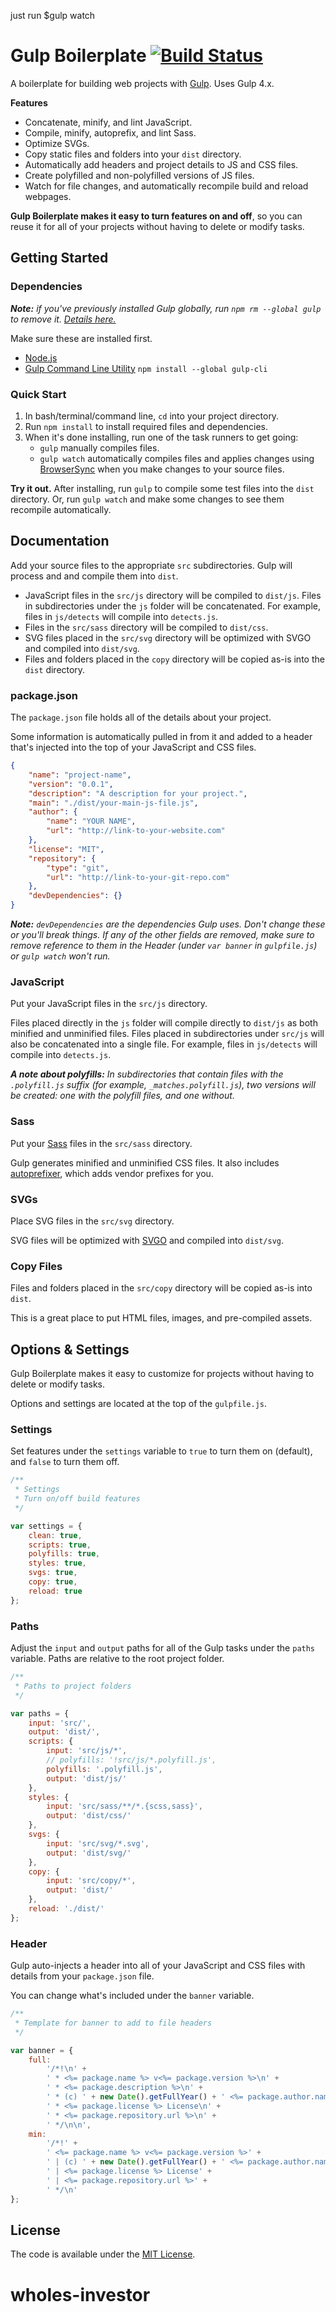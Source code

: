 just run $gulp watch 




# Gulp Boilerplate [![Build Status](https://travis-ci.org/cferdinandi/gulp-boilerplate.svg)](https://travis-ci.org/cferdinandi/gulp-boilerplate)

A boilerplate for building web projects with [Gulp](https://gulpjs.com/). Uses Gulp 4.x.

**Features**

- Concatenate, minify, and lint JavaScript.
- Compile, minify, autoprefix, and lint Sass.
- Optimize SVGs.
- Copy static files and folders into your `dist` directory.
- Automatically add headers and project details to JS and CSS files.
- Create polyfilled and non-polyfilled versions of JS files.
- Watch for file changes, and automatically recompile build and reload webpages.

**Gulp Boilerplate makes it easy to turn features on and off**, so you can reuse it for all of your projects without having to delete or modify tasks.



## Getting Started

### Dependencies

*__Note:__ if you've previously installed Gulp globally, run `npm rm --global gulp` to remove it. [Details here.](https://medium.com/gulpjs/gulp-sips-command-line-interface-e53411d4467)*

Make sure these are installed first.

- [Node.js](http://nodejs.org)
- [Gulp Command Line Utility](http://gulpjs.com) `npm install --global gulp-cli`

### Quick Start

1. In bash/terminal/command line, `cd` into your project directory.
2. Run `npm install` to install required files and dependencies.
3. When it's done installing, run one of the task runners to get going:
	- `gulp` manually compiles files.
	- `gulp watch` automatically compiles files and applies changes using [BrowserSync](https://browsersync.io/) when you make changes to your source files.

**Try it out.** After installing, run `gulp` to compile some test files into the `dist` directory. Or, run `gulp watch` and make some changes to see them recompile automatically.



## Documentation

Add your source files to the appropriate `src` subdirectories. Gulp will process and and compile them into `dist`.

- JavaScript files in the `src/js` directory will be compiled to `dist/js`. Files in subdirectories under the `js` folder will be concatenated. For example, files in `js/detects` will compile into `detects.js`.
- Files in the `src/sass` directory will be compiled to `dist/css`.
- SVG files placed in the `src/svg` directory will be optimized with SVGO and compiled into `dist/svg`.
- Files and folders placed in the `copy` directory will be copied as-is into the `dist` directory.

### package.json

The `package.json` file holds all of the details about your project.

Some information is automatically pulled in from it and added to a header that's injected into the top of your JavaScript and CSS files.

```json
{
	"name": "project-name",
	"version": "0.0.1",
	"description": "A description for your project.",
	"main": "./dist/your-main-js-file.js",
	"author": {
		"name": "YOUR NAME",
		"url": "http://link-to-your-website.com"
	},
	"license": "MIT",
	"repository": {
		"type": "git",
		"url": "http://link-to-your-git-repo.com"
	},
	"devDependencies": {}
}
```

*__Note:__ `devDependencies` are the dependencies Gulp uses. Don't change these or you'll break things. If any of the other fields are removed, make sure to remove reference to them in the Header (under `var banner` in `gulpfile.js`) or `gulp watch` won't run.*

### JavaScript

Put your JavaScript files in the `src/js` directory.

Files placed directly in the `js` folder will compile directly to `dist/js` as both minified and unminified files. Files placed in subdirectories under `src/js` will also be concatenated into a single file. For example, files in `js/detects` will compile into `detects.js`.

*__A note about polyfills:__ In subdirectories that contain files with the `.polyfill.js` suffix (for example, `_matches.polyfill.js`), two versions will be created: one with the polyfill files, and one without.*

### Sass

Put your [Sass](https://sass-lang.com/) files in the `src/sass` directory.

Gulp generates minified and unminified CSS files. It also includes [autoprefixer](https://github.com/postcss/autoprefixer), which adds vendor prefixes for you.

### SVGs

Place SVG files in the `src/svg` directory.

SVG files will be optimized with [SVGO](https://github.com/svg/svgo) and compiled into `dist/svg`.

### Copy Files

Files and folders placed in the `src/copy` directory will be copied as-is into `dist`.

This is a great place to put HTML files, images, and pre-compiled assets.



## Options & Settings

Gulp Boilerplate makes it easy to customize for projects without having to delete or modify tasks.

Options and settings are located at the top of the `gulpfile.js`.

### Settings

Set features under the `settings` variable to `true` to turn them on (default), and `false` to turn them off.

```js
/**
 * Settings
 * Turn on/off build features
 */

var settings = {
	clean: true,
	scripts: true,
	polyfills: true,
	styles: true,
	svgs: true,
	copy: true,
	reload: true
};
```

### Paths

Adjust the `input` and `output` paths for all of the Gulp tasks under the `paths` variable. Paths are relative to the root project folder.

```js
/**
 * Paths to project folders
 */

var paths = {
	input: 'src/',
	output: 'dist/',
	scripts: {
		input: 'src/js/*',
		// polyfills: '!src/js/*.polyfill.js',
		polyfills: '.polyfill.js',
		output: 'dist/js/'
	},
	styles: {
		input: 'src/sass/**/*.{scss,sass}',
		output: 'dist/css/'
	},
	svgs: {
		input: 'src/svg/*.svg',
		output: 'dist/svg/'
	},
	copy: {
		input: 'src/copy/*',
		output: 'dist/'
	},
	reload: './dist/'
};
```

### Header

Gulp auto-injects a header into all of your JavaScript and CSS files with details from your `package.json` file.

You can change what's included under the `banner` variable.

```js
/**
 * Template for banner to add to file headers
 */

var banner = {
	full:
		'/*!\n' +
		' * <%= package.name %> v<%= package.version %>\n' +
		' * <%= package.description %>\n' +
		' * (c) ' + new Date().getFullYear() + ' <%= package.author.name %>\n' +
		' * <%= package.license %> License\n' +
		' * <%= package.repository.url %>\n' +
		' */\n\n',
	min:
		'/*!' +
		' <%= package.name %> v<%= package.version %>' +
		' | (c) ' + new Date().getFullYear() + ' <%= package.author.name %>' +
		' | <%= package.license %> License' +
		' | <%= package.repository.url %>' +
		' */\n'
};
```



## License

The code is available under the [MIT License](LICENSE.md).
# wholes-investor

